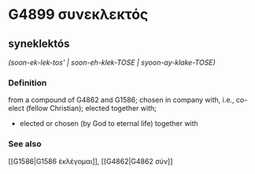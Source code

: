 # G4899 συνεκλεκτός

## syneklektós

_(soon-ek-lek-tos' | soon-eh-klek-TOSE | syoon-ay-klake-TOSE)_

### Definition

from a compound of G4862 and G1586; chosen in company with, i.e., co-elect (fellow Christian); elected together with; 

- elected or chosen (by God to eternal life) together with

### See also

[[G1586|G1586 ἐκλέγομαι]], [[G4862|G4862 σύν]]
